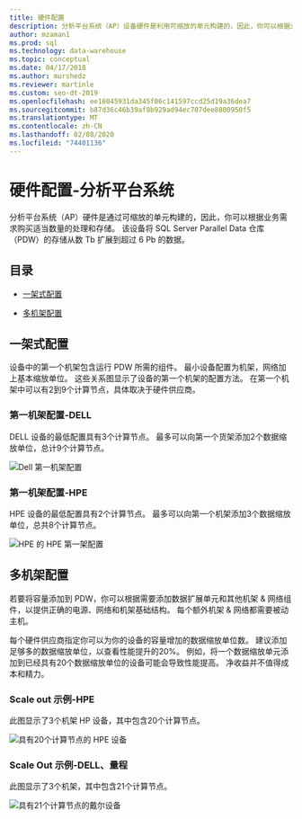 ```yaml
---
title: 硬件配置
description: 分析平台系统（AP）设备硬件是利用可缩放的单元构建的，因此，你可以根据业务需求购买适当数量的处理和存储。 设备可将并行数据仓库的存储从数 tb 扩展到超过 6 pb 的数据。
author: mzaman1
ms.prod: sql
ms.technology: data-warehouse
ms.topic: conceptual
ms.date: 04/17/2018
ms.author: murshedz
ms.reviewer: martinle
ms.custom: seo-dt-2019
ms.openlocfilehash: ee16045931da345f06c141597ccd25d19a36dea7
ms.sourcegitcommit: b87d36c46b39af8b929ad94ec707dee8800950f5
ms.translationtype: MT
ms.contentlocale: zh-CN
ms.lasthandoff: 02/08/2020
ms.locfileid: "74401136"
---
```

# <a name="hardware-configurations---analytics-platform-system"></a>硬件配置-分析平台系统
分析平台系统（AP）硬件是通过可缩放的单元构建的，因此，你可以根据业务需求购买适当数量的处理和存储。 该设备将 SQL Server Parallel Data 仓库（PDW）的存储从数 Tb 扩展到超过 6 Pb 的数据。  
  
## <a name="contents"></a>目录  
  
-   [一架式配置](#section1)  
  
-   [多机架配置](#section2)  

  
## <a name="section1"></a>一架式配置  
设备中的第一个机架包含运行 PDW 所需的组件。 最小设备配置为机架，网络加上基本缩放单位。 这些关系图显示了设备的第一个机架的配置方法。 在第一个机架中可以有2到9个计算节点，具体取决于硬件供应商。  
  
### <a name="first-rack-configurations---dell"></a>第一机架配置-DELL  
DELL 设备的最低配置具有3个计算节点。 最多可以向第一个货架添加2个数据缩放单位，总计9个计算节点。  
  
![Dell 第一机架配置](media/first-rack-configurations-dell.png "Dell 第一机架配置")  
  
### <a name="first-rack-configurations---hpe"></a>第一机架配置-HPE  
HPE 设备的最低配置具有2个计算节点。 最多可以向第一个机架添加3个数据缩放单位，总共8个计算节点。  
  
![HPE 的 HPE 第一架配置](media/first-rack-configurations-hpe.png "HPE 第一架配置")  
  
## <a name="section2"></a>多机架配置  
若要将容量添加到 PDW，你可以根据需要添加数据扩展单元和其他机架 & 网络组件，以提供正确的电源、网络和机架基础结构。 每个额外机架 & 网络都需要被动主机。  
  
每个硬件供应商指定你可以为你的设备的容量增加的数据缩放单位数。 建议添加足够多的数据缩放单位，以查看性能提升的20%。 例如，将一个数据缩放单元添加到已经具有20个数据缩放单位的设备可能会导致性能提高。 净收益并不值得成本和精力。  
  
### <a name="scale-out-example---hpe"></a>Scale out 示例-HPE  
此图显示了3个机架 HP 设备，其中包含20个计算节点。  
  
![具有20个计算节点的 HPE 设备](media/scale-out-hpe.png "具有20个计算节点的 HPE 设备")  
  
### <a name="scale-out-example---dell-quanta"></a>Scale Out 示例-DELL、量程  
此图显示了3个机架，其中包含21个计算节点。  
  
![具有21个计算节点的戴尔设备](media/scale-out-dell.png "具有21个计算节点的戴尔设备")  
 
